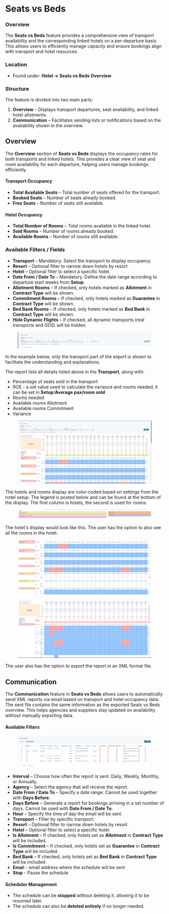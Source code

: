 # Seats vs Beds

### Overview

The **Seats vs Beds** feature provides a comprehensive view of transport availability and the corresponding linked hotels on a per-departure basis. This allows users to efficiently manage capacity and ensure bookings align with transport and hotel resources.

### Location

* Found under: **Hotel → Seats vs Beds Overview**

### Structure

The feature is divided into two main parts:

1. **Overview** – Displays transport departures, seat availability, and linked hotel allotments.
2. **Communication** – Facilitates sending lists or notifications based on the availability shown in the overview.

## Overview <a href="#overview" id="overview"></a>

The **Overview** section of **Seats vs Beds** displays the occupancy rates for both transports and linked hotels. This provides a clear view of seat and room availability for each departure, helping users manage bookings efficiently.

#### Transport Occupancy

* **Total Available Seats** – Total number of seats offered for the transport.
* **Booked Seats** – Number of seats already booked.
* **Free Seats** – Number of seats still available.

#### Hotel Occupancy

* **Total Number of Rooms** – Total rooms available in the linked hotel.
* **Sold Rooms** – Number of rooms already booked.
* **Available Rooms** – Number of rooms still available.

### Available Filters / Fields

* **Transport** – Mandatory. Select the transport to display occupancy.
* **Resort** – Optional filter to narrow down hotels by resort.
* **Hotel** – Optional filter to select a specific hotel.
* **Date From / Date To** – Mandatory. Define the date range according to departure start weeks from **Setup**.
* **Allotment Rooms** – If checked, only hotels marked as **Allotment** in **Contract Type** will be shown.
* **Commitment Rooms** – If checked, only hotels marked as **Guarantee** in **Contract Type** will be shown.
* **Bed Bank Rooms** – If checked, only hotels marked as **Bed Bank** in **Contract Type** will be shown.
* **Hide Dynamic Flights** – If checked, all dynamic transports (real transports and GDS) will be hidden.

<figure><img src=".gitbook/assets/image (6) (1) (1) (1) (1) (1) (1) (1) (1) (1) (1) (1) (1) (1) (1) (1) (1) (1) (1) (1) (1) (1) (1).png" alt=""><figcaption></figcaption></figure>

In the example below, only the transport part of the export is shown to facilitate the understanding and explanations.

The report lists all details listed above in the **Transport**, along with:

* Percentage of seats sold in the transport
* ROE - a set value used to calculate the variance and rooms needed, it can be set in **Setup**/**Average pax/room sold**
* Rooms needed
* Available rooms Allotment
* Available rooms Commitment
* Variance

<figure><img src=".gitbook/assets/image (1) (1) (1) (1) (1) (1) (1) (1) (1) (1) (1) (1) (1) (1) (1) (1) (1) (1) (1) (1) (1) (1) (1) (1) (1) (1) (1) (1) (1) (1) (1) (1) (1) (1) (1) (1) (1) (1) (1) (1) (1) (1) (1) (1) (1) (1) (1) (1) (1) (1) (1) (1) (1) (1) (1) (1) (1) (1) (1) (1) ( (5).png" alt=""><figcaption></figcaption></figure>

The hotels and rooms display are color-coded based on settings from the hotel setup. The legend is posted below and can be found at the bottom of the display. The first column is hotels, the second is used for rooms.

<figure><img src=".gitbook/assets/image (2) (1) (1) (1) (1) (1) (1) (1) (1) (1) (1) (1) (1) (1) (1) (1) (1) (1) (1) (1) (1) (1) (1) (1) (1) (1) (1) (1) (1) (1) (1) (1) (1) (1) (1) (1) (1) (1) (1) (1) (1) (1) (1) (1) (1) (1) (1).png" alt=""><figcaption></figcaption></figure>

The hotel's display would look like this. The user has the option to also see all the rooms in the hotel.

<figure><img src=".gitbook/assets/image (3) (1) (1) (1) (1) (1) (1) (1) (1) (1) (1) (1) (1) (1) (1) (1) (1) (1) (1) (1) (1) (1) (1) (1) (1) (1) (1) (1) (1) (1) (1) (1) (1) (1) (1) (1) (1) (1) (1) (1) (1).png" alt=""><figcaption></figcaption></figure>

<figure><img src=".gitbook/assets/image (4) (1) (1) (1) (1) (1) (1) (1) (1) (1) (1) (1) (1) (1) (1) (1) (1) (1) (1) (1) (1) (1) (1) (1) (1) (1) (1) (1) (1) (1) (1).png" alt=""><figcaption></figcaption></figure>

The user also has the option to export the report in an XML format file.

## Communication <a href="#communication" id="communication"></a>

The **Communication** feature in **Seats vs Beds** allows users to automatically send XML reports via email based on transport and hotel occupancy data. The sent file contains the same information as the exported Seats vs Beds overview. This helps agencies and suppliers stay updated on availability without manually exporting data.

#### Available Filters&#x20;

<figure><img src=".gitbook/assets/image (411).png" alt=""><figcaption></figcaption></figure>

* **Interval** – Choose how often the report is sent: Daily, Weekly, Monthly, or Annually.
* **Agency** – Select the agency that will receive the report.
* **Date From / Date To** – Specify a date range. Cannot be used together with **Days Before**.
* **Days Before** – Generate a report for bookings arriving in a set number of days. Cannot be used with **Date From / Date To**.
* **Hour** – Specify the time of day the email will be sent.
* **Transport** – Filter by specific transport.
* **Resort** – Optional filter to narrow down hotels by resort.
* **Hotel** – Optional filter to select a specific hotel.
* **Is Allotment** – If checked, only hotels set as **Allotment** in **Contract Type** will be included.
* **Is Commitment** – If checked, only hotels set as **Guarantee** in **Contract Type** will be included.
* **Bed Bank** – If checked, only hotels set as **Bed Bank** in **Contract Type** will be included.
* **Emai**l - email address where the schedule will be sent
* **Stop** - Pause the schedule

#### Scheduler Management

* The schedule can be **stopped** without deleting it, allowing it to be resumed later.
* The schedule can also be **deleted entirely** if no longer needed.
